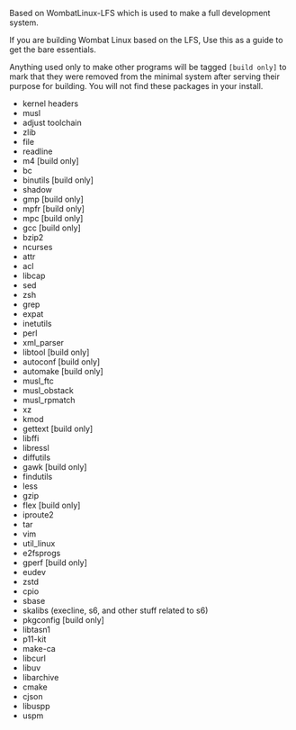 Based on WombatLinux-LFS which is used to make a full development system.

If you are building Wombat Linux based on the LFS, Use this as a guide to get the bare essentials.

Anything used only to make other programs will be tagged `[build only]` to mark
that they were removed from the minimal system after serving their purpose for
building. You will not find these packages in your install.

- kernel headers
- musl
- adjust toolchain
- zlib
- file
- readline
- m4 [build only]
- bc 
- binutils [build only]
- shadow
- gmp [build only]
- mpfr [build only]
- mpc [build only]
- gcc [build only]
- bzip2
- ncurses
- attr
- acl
- libcap 
- sed
- zsh
- grep
- expat
- inetutils
- perl
- xml_parser 
- libtool [build only]
- autoconf [build only]
- automake [build only]
- musl_ftc
- musl_obstack
- musl_rpmatch
- xz
- kmod
- gettext [build only]
- libffi
- libressl
- diffutils
- gawk [build only]
- findutils
- less
- gzip 
- flex [build only]
- iproute2
- tar
- vim
- util_linux
- e2fsprogs
- gperf [build only]
- eudev
- zstd
- cpio
- sbase
- skalibs (execline, s6, and other stuff related to s6) 
- pkgconfig [build only]
- libtasn1
- p11-kit
- make-ca
- libcurl
- libuv
- libarchive
- cmake
- cjson
- libuspp
- uspm